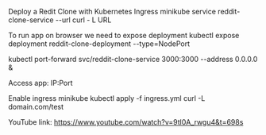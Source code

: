 Deploy a Redit Clone with Kubernetes Ingress
minikube service reddit-clone-service --url
curl - L URL

To run app on browser we need to expose deployment
kubectl expose deployment reddit-clone-deployment --type=NodePort

kubectl port-forward svc/reddit-clone-service 3000:3000 --address 0.0.0.0 &

Access app: IP:Port

Enable ingress minikube
kubectl apply -f ingress.yml
curl -L domain.com/test

YouTube link: https://www.youtube.com/watch?v=9tl0A_rwgu4&t=698s
